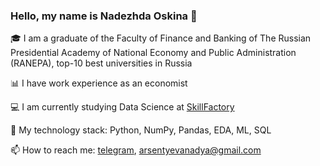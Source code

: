 ### Hello, my name is Nadezhda Oskina 👋

:mortar_board: I am a graduate of the Faculty of Finance and Banking of The Russian Presidential Academy of National Economy and Public Administration (RANEPA), top-10 best universities in Russia

:bar_chart: I have work experience as an economist

:computer: I am currently studying Data Science at [SkillFactory](https://skillfactory.ru/data-science-specialization)

:open_file_folder: My technology stack: Python, NumPy, Pandas, EDA, ML, SQL

📫 How to reach me: [telegram](https://t.me/nadarsa), arsentyevanadya@gmail.com

<!--
**Nadarsa/Nadarsa** is a ✨ _special_ ✨ repository because its `README.md` (this file) appears on your GitHub profile.

Here are some ideas to get you started:

- 🔭 I’m currently working on ...
- 🌱 I’m currently learning ...
- 👯 I’m looking to collaborate on ...
- 🤔 I’m looking for help with ...
- 💬 Ask me about ...
- 📫 How to reach me: ...
- 😄 Pronouns: ...
- ⚡ Fun fact: ...
-->
